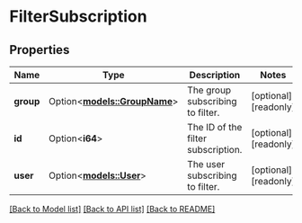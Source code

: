 # FilterSubscription

## Properties

Name | Type | Description | Notes
------------ | ------------- | ------------- | -------------
**group** | Option<[**models::GroupName**](GroupName.md)> | The group subscribing to filter. | [optional][readonly]
**id** | Option<**i64**> | The ID of the filter subscription. | [optional][readonly]
**user** | Option<[**models::User**](User.md)> | The user subscribing to filter. | [optional][readonly]

[[Back to Model list]](../README.md#documentation-for-models) [[Back to API list]](../README.md#documentation-for-api-endpoints) [[Back to README]](../README.md)


